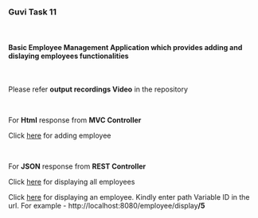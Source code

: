 <h3>Guvi Task 11</h3><br>
<h4>Basic Employee Management Application which provides adding and dislaying employees functionalities</h4><br>
<p> Please refer <strong>output recordings Video</strong> in the repository</p>
<br>
<p>For <strong>Html</strong> response from <strong>MVC Controller</strong> </p>
<p>Click <a href= "http://localhost:8080/employee/addEmployee" }">here</a> for adding employee</p>
<br>
<p>For <strong>JSON</strong> response from <strong>REST Controller</strong> </p>
<p>Click <a href="http://localhost:8080/employee/displayAll">here</a> for displaying all employees</p>
<p>Click <a href=http://localhost:8080/employee/display>here</a> for displaying an employee. Kindly enter path Variable ID in the url. For example - http://localhost:8080/employee/display<strong>/5</strong> </p>

